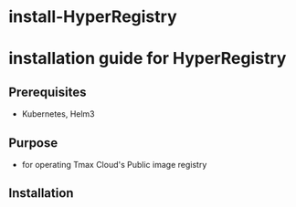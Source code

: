 # install-HyperRegistry

# installation guide for HyperRegistry

## Prerequisites
* Kubernetes, Helm3

## Purpose
* for operating Tmax Cloud's Public image registry

## Installation

